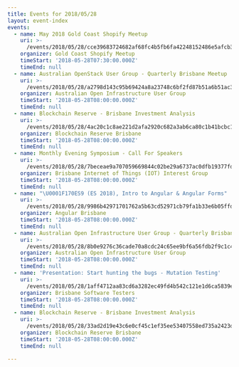 ```yaml
---
title: Events for 2018/05/28
layout: event-index
events:
  - name: May 2018 Gold Coast Shopify Meetup
    uri: >-
      /events/2018/05/28/cce39683724682af68fc4b5fb6fa42248152486e5afcb3e4e2c5f67ce2c11a3b
    organizer: Gold Coast Shopify Meetup
    timeStart: '2018-05-28T07:30:00.000Z'
    timeEnd: null
  - name: Australian OpenStack User Group - Quarterly Brisbane Meetup
    uri: >-
      /events/2018/05/28/a2798d143c95b69424a8a23748c6bf2fd87b51a6b51ac3c0202b7a230970a4c6
    organizer: Australian Open Infrastructure User Group
    timeStart: '2018-05-28T08:00:00.000Z'
    timeEnd: null
  - name: Blockchain Reserve - Brisbane Investment Analysis
    uri: >-
      /events/2018/05/28/4ac20c1c8ae221d2afa2920c682a3ab6ca80c1b41bcbc119c5c0128c7466f23e
    organizer: Blockchain Reserve Brisbane
    timeStart: '2018-05-28T08:00:00.000Z'
    timeEnd: null
  - name: Monthly Evening Symposium - Call For Speakers
    uri: >-
      /events/2018/05/28/7beceae9a707059669844c02be29a6737ac0dfb19377fd80c1e1e6f4bd43ce2f
    organizer: Brisbane Internet of Things (IOT) Interest Group
    timeStart: '2018-05-28T08:00:00.000Z'
    timeEnd: null
  - name: "\U0001F170️ES9 (ES 2018), Intro to Angular & Angular Forms"
    uri: >-
      /events/2018/05/28/9986b42971701762a5b63cd52971cb79fa1b33e6b05ffd06afc3c7edfd314d57
    organizer: Angular Brisbane
    timeStart: '2018-05-28T08:00:00.000Z'
    timeEnd: null
  - name: Australian Open Infrastructure User Group - Quarterly Brisbane Meetup
    uri: >-
      /events/2018/05/28/8b0e9276c36cade70a8cdc24c65ee9bf6a56fdb2f9c1c41ea3d50cc97d73a974
    organizer: Australian Open Infrastructure User Group
    timeStart: '2018-05-28T08:00:00.000Z'
    timeEnd: null
  - name: 'Presentation: Start hunting the bugs - Mutation Testing'
    uri: >-
      /events/2018/05/28/1aff4712aa83cd6a3282ec49fd4b542c121e1d6ca5839eddd906967434d718db
    organizer: Brisbane Software Testers
    timeStart: '2018-05-28T08:00:00.000Z'
    timeEnd: null
  - name: Blockchain Reserve - Brisbane Investment Analysis
    uri: >-
      /events/2018/05/28/33ad2d19e43c6e0cf45c1ef35ee53407558ed735a2423d770e9f30c1dc411c14
    organizer: Blockchain Reserve Brisbane
    timeStart: '2018-05-28T08:00:00.000Z'
    timeEnd: null

---
```


